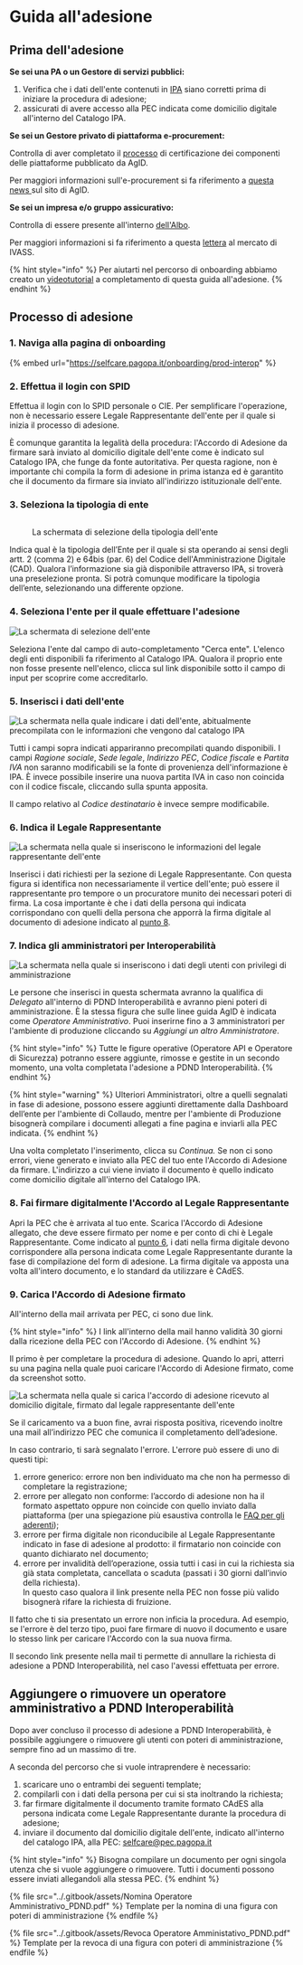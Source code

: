# Guida all'adesione

## Prima dell'adesione

**Se sei una PA o un Gestore di servizi pubblici:**

1. Verifica che i dati dell'ente contenuti in [IPA](https://www.indicepa.gov.it/ipa-portale/consultazione/indirizzo-sede/ricerca-ente) siano corretti prima di iniziare la procedura di adesione;
2. assicurati di avere accesso alla PEC indicata come domicilio digitale all'interno del Catalogo IPA.

**Se sei un Gestore privato di piattaforma e-procurement:**

Controlla di aver completato il [processo](https://www.agid.gov.it/it/piattaforme/procurement/certificazione-componenti-piattaforme) di certificazione dei componenti delle piattaforme pubblicato da AgID.

Per maggiori informazioni sull'e-procurement si fa riferimento a [questa news ](https://www.agid.gov.it/it/agenzia/stampa-e-comunicazione/notizie/2023/09/25/procurement-pubblicato-schema-operativo-supporto-del-processo-certificazione)sul sito di AgID.

**Se sei un impresa e/o gruppo assicurativo:**

Controlla di essere presente all'interno [dell'Albo](https://infostat-ivass.bancaditalia.it/RIGAInquiry-public/ng/#/home).&#x20;

Per maggiori informazioni si fa riferimento a questa [lettera](https://www.ivass.it/normativa/nazionale/secondaria-ivass/lettere/2023/lm-22-11/index.html?dotcache=refresh) al mercato di IVASS.

{% hint style="info" %}
Per aiutarti nel percorso di onboarding abbiamo creato un [videotutorial](https://www.youtube.com/watch?v=mLCAnUTL3QE) a completamento di questa guida all'adesione.
{% endhint %}

## Processo di adesione

### 1. Naviga alla pagina di onboarding

{% embed url="https://selfcare.pagopa.it/onboarding/prod-interop" %}

### 2. Effettua il login con SPID

Effettua il login con lo SPID personale o CIE. Per semplificare l'operazione, non è necessario essere Legale Rappresentante dell'ente per il quale si inizia il processo di adesione.&#x20;

È comunque garantita la legalità della procedura: l'Accordo di Adesione da firmare sarà inviato al domicilio digitale dell'ente come è indicato sul Catalogo IPA, che funge da fonte autoritativa. Per questa ragione, non è importante chi compila la form di adesione in prima istanza ed è garantito che il documento da firmare sia inviato all'indirizzo istituzionale dell'ente.

### 3. Seleziona la tipologia di ente

<figure><img src="../.gitbook/assets/screen enti onboarding" alt=""><figcaption><p>La schermata di selezione della tipologia dell'ente</p></figcaption></figure>

Indica qual è la tipologia dell’Ente per il quale si sta operando ai sensi degli artt. 2 (comma 2) e 64bis (par. 6) del Codice dell'Amministrazione Digitale (CAD). Qualora l’informazione sia già disponibile attraverso IPA, si troverà una preselezione pronta. Si potrà comunque modificare la tipologia dell’ente, selezionando una differente opzione.

### 4. Seleziona l'ente per il quale effettuare l'adesione

![La schermata di selezione dell'ente](<../.gitbook/assets/selfcare.pagopa.it\_onboarding\_prod-interop(Macbook Pro – Screenshot).png>)

Seleziona l'ente dal campo di auto-completamento "Cerca ente". L'elenco degli enti disponibili fa riferimento al Catalogo IPA. Qualora il proprio ente non fosse presente nell'elenco, clicca sul link disponibile sotto il campo di input per scoprire come accreditarlo.

### 5. Inserisci i dati dell'ente

![La schermata nella quale indicare i dati dell'ente, abitualmente precompilata con le informazioni che vengono dal catalogo IPA](<../.gitbook/assets/uat.selfcare.pagopa.it\_onboarding\_prod-interop(Macbook Pro – Screenshot) (2).png>)

Tutti i campi sopra indicati appariranno precompilati quando disponibili. I campi _Ragione sociale_, _Sede legale_, _Indirizzo PEC_, _Codice fiscale_ e _Partita IVA_ non saranno modificabili se la fonte di provenienza dell'informazione è IPA. È invece possibile inserire una nuova partita IVA in caso non coincida con il codice fiscale, cliccando sulla spunta apposita.

Il campo relativo al _Codice destinatario_ è invece sempre modificabile.

### 6. Indica il Legale Rappresentante

![La schermata nella quale si inseriscono le informazioni del legale rappresentante dell'ente](<../.gitbook/assets/uat.selfcare.pagopa.it\_onboarding\_prod-interop(Macbook Pro – Screenshot) (3).png>)

Inserisci i dati richiesti per la sezione di Legale Rappresentante. Con questa figura si identifica non necessariamente il vertice dell'ente; può essere il rappresentante pro tempore o un procuratore munito dei necessari poteri di firma. La cosa importante è che i dati della persona qui indicata corrispondano con quelli della persona che apporrà la firma digitale al documento di adesione indicato al [punto 8](guida-alladesione.md#8.-fai-firmare-digitalmente-laccordo-al-legale-rappresentante).

### 7. Indica gli amministratori per Interoperabilità

![La schermata nella quale si inseriscono i dati degli utenti con privilegi di amministrazione](<../.gitbook/assets/uat.selfcare.pagopa.it\_onboarding\_prod-interop(Macbook Pro – Screenshot) (4).png>)

Le persone che inserisci in questa schermata avranno la qualifica di _Delegato_ all'interno di PDND Interoperabilità e avranno pieni poteri di amministrazione. È la stessa figura che sulle linee guida AgID è indicata come _Operatore Amministrativo_. Puoi inserirne fino a 3 amministratori per l'ambiente di produzione cliccando su _Aggiungi un altro Amministratore_.

{% hint style="info" %}
Tutte le figure operative (Operatore API e Operatore di Sicurezza) potranno essere aggiunte, rimosse e gestite in un secondo momento, una volta completata l'adesione a PDND Interoperabilità.
{% endhint %}

{% hint style="warning" %}
Ulteriori Amministratori, oltre a quelli segnalati in fase di adesione, possono essere aggiunti direttamente dalla Dashboard dell’ente per l'ambiente di Collaudo, mentre per l'ambiente di Produzione bisognerà compilare i documenti allegati a fine pagina e inviarli alla PEC indicata.
{% endhint %}

Una volta completato l'inserimento, clicca su _Continua._ Se non ci sono errori, viene generato e inviato alla PEC del tuo ente l'Accordo di Adesione da firmare. L'indirizzo a cui viene inviato il documento è quello indicato come domicilio digitale all'interno del Catalogo IPA.

### 8. Fai firmare digitalmente l'Accordo al Legale Rappresentante

Apri la PEC che è arrivata al tuo ente. Scarica l'Accordo di Adesione allegato, che deve essere firmato per nome e per conto di chi è Legale Rappresentante. Come indicato al [punto 6](guida-alladesione.md#6.-indica-il-legale-rappresentante), i dati nella firma digitale devono corrispondere alla persona indicata come Legale Rappresentante durante la fase di compilazione del form di adesione. La firma digitale va apposta una volta all'intero documento, e lo standard da utilizzare è CAdES.

### 9. Carica l'Accordo di Adesione firmato

All'interno della mail arrivata per PEC, ci sono due link.&#x20;

{% hint style="info" %}
I link all'interno della mail hanno validità 30 giorni dalla ricezione della PEC con l'Accordo di Adesione.
{% endhint %}

Il primo è per completare la procedura di adesione. Quando lo apri, atterri su una pagina nella quale puoi caricare l'Accordo di Adesione firmato, come da screenshot sotto.&#x20;

![La schermata nella quale si carica l'accordo di adesione ricevuto al domicilio digitale, firmato dal legale rappresentante dell'ente](<../.gitbook/assets/Screenshot 2022-07-28 at 17.15.59.png>)

Se il caricamento va a buon fine, avrai risposta positiva, ricevendo inoltre una mail all’indirizzo PEC che comunica il completamento dell’adesione.

In caso contrario, ti sarà segnalato l'errore. L'errore può essere di uno di questi  tipi:

1. errore generico: errore non ben individuato ma che non ha permesso di completare la registrazione;
2. errore per allegato non conforme: l’accordo di adesione non ha il formato aspettato oppure non coincide con quello inviato dalla piattaforma (per una spiegazione più esaustiva controlla le [FAQ per gli aderenti](../faq/per-gli-aderenti.md#quando-carico-laccordo-di-adesione-ricevo-come-errore-allegato-non-conforme-.-cosa-vuol-dire));
3. errore per firma digitale non riconducibile al Legale Rappresentante indicato in fase di adesione al prodotto: il firmatario non coincide con quanto dichiarato nel documento;
4. errore per invalidità dell’operazione, ossia tutti i casi in cui la richiesta sia già stata completata, cancellata o scaduta (passati i 30 giorni dall’invio della richiesta). \
   In questo caso qualora il link presente nella PEC non fosse più valido bisognerà rifare la richiesta di fruizione.

Il fatto che ti sia presentato un errore non inficia la procedura. Ad esempio, se l'errore è del terzo tipo, puoi fare firmare di nuovo il documento e usare lo stesso link per caricare l'Accordo con la sua nuova firma.

Il secondo link presente nella mail ti permette di annullare la richiesta di adesione a PDND Interoperabilità, nel caso l'avessi effettuata per errore.



## Aggiungere o rimuovere un operatore amministrativo a PDND Interoperabilità

Dopo aver concluso il processo di adesione a PDND Interoperabilità, è possibile aggiungere o rimuovere gli utenti con poteri di amministrazione, sempre fino ad un massimo di tre.

A seconda del percorso che si vuole intraprendere è necessario:

1. scaricare uno o entrambi dei seguenti template;
2. compilarli con i dati della persona per cui si sta inoltrando la richiesta;
3. far firmare digitalmente il documento tramite formato CAdES alla persona indicata come Legale Rappresentante durante la procedura di adesione;
4. inviare il documento dal domicilio digitale dell'ente, indicato all'interno del catalogo IPA, alla PEC: selfcare@pec.pagopa.it

{% hint style="info" %}
Bisogna compilare un documento per ogni singola utenza che si vuole aggiungere o rimuovere. Tutti i documenti possono essere inviati allegandoli alla stessa PEC.
{% endhint %}

{% file src="../.gitbook/assets/Nomina Operatore Amministrativo_PDND.pdf" %}
Template per la nomina di una figura con poteri di amministrazione
{% endfile %}

{% file src="../.gitbook/assets/Revoca Operatore Amministativo_PDND.pdf" %}
Template per la revoca di una figura con poteri di amministrazione
{% endfile %}
